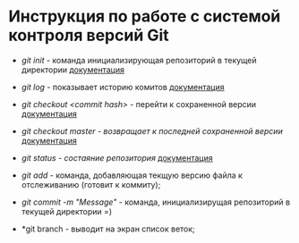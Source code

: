 # Инструкция по работе с системой контроля версий Git

* *git init* - команда инициализирующая репозиторий в текущей директории [документация](https://git-scm.com/docs/git-init)

* *git log* - показывает историю комитов [документация](https://git-scm.com/docs/git-log)

* *git checkout \<commit hash>* -  перейти к сохраненной версии [документация](https://git-scm.com/docs/git-checkout)

* *git checkout master - возвращает к последней сохраненной версии* [документация](https://git-scm.com/docs/git-checkout) 

* *git status - состаяние репозитория* [документация](https://git-scm.com/docs/git-status) 

* *git add* - команда, добавляющая текщую версию файла к отслеживанию (готовит к коммиту);

* *git commit -m "Message"* - команда, инициализирущая репозиторий в текущей директории =)

* *git branch - выводит на экран список веток;
